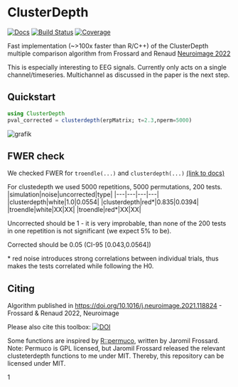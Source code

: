 # ClusterDepth


[![Docs](https://img.shields.io/badge/docs-dev-blue.svg)](https://s-ccs.github.io/ClusterDepth.jl/dev/)
[![Build Status](https://github.com/s-ccs/ClusterDepth.jl/actions/workflows/CI.yml/badge.svg?branch=main)](https://github.com/s-ccs/ClusterDepth.jl/actions/workflows/CI.yml?query=branch%3Amain)
[![Coverage](https://codecov.io/gh/s-ccs/ClusterDepth.jl/branch/main/graph/badge.svg)](https://codecov.io/gh/s-ccs/ClusterDepth.jl)

Fast implementation (~>100x faster than R/C++) of the ClusterDepth multiple comparison algorithm from Frossard and Renaud [Neuroimage 2022](https://doi.org/10.1016/j.neuroimage.2021.118824)

This is especially interesting to EEG signals. Currently only acts on a single channel/timeseries. Multichannel as discussed in the paper is the next step.

## Quickstart
```julia
using ClusterDepth
pval_corrected = clusterdepth(erpMatrix; τ=2.3,nperm=5000)
```
![grafik](https://user-images.githubusercontent.com/10183650/218683929-5fc27ca0-8076-479e-b359-a212bda0b346.png)

## FWER check
We checked FWER for `troendle(...)` and `clusterdepth(...)` [(link to docs)](https://www.s-ccs.de/ClusterDepth.jl/dev/reference/type1/)

For clustedepth we used 5000 repetitions, 5000 permutations, 200 tests.
|simulation|noise|uncorrected|type|
|---|---|---|---|
|clusterdepth|white|1.0|0.0554|
|clusterdepth|red*|0.835|0.0394|
|troendle|white|XX|XX|
|troendle|red*|XX|XX|

Uncorrected should be 1 - it is very improbable, than none of the 200 tests in one repetition is not significant (we expect 5% to be).

Corrected should be 0.05 (CI-95 [0.043,0.0564])


\* red noise introduces strong correlations between individual trials, thus makes the tests correlated while following the H0.

## Citing
Algorithm published in https://doi.org/10.1016/j.neuroimage.2021.118824 - Frossard & Renaud 2022, Neuroimage

Please also cite this toolbox: [![DOI](https://zenodo.org/badge/593411464.svg)](https://zenodo.org/badge/latestdoi/593411464)




Some functions are inspired by [R::permuco](https://cran.r-project.org/web/packages/permuco/index.html), written by Jaromil Frossard. Note: Permuco is GPL licensed, but Jaromil Frossard released the relevant clusteterdepth functions to me under MIT. Thereby, this repository can be licensed under MIT.




 1 
